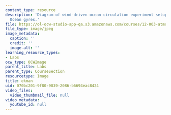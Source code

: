 ```yaml
---
content_type: resource
description: 'Diagram of wind-driven ocean circulation experiment setup from GFDXIII:
  Ocean gyres.'
file: https://ol-ocw-studio-app-qa.s3.amazonaws.com/courses/12-003-atmosphere-ocean-and-climate-dynamics-fall-2008/070bc2019f8098392086b6694eac8424_ekman.jpg
file_type: image/jpeg
image_metadata:
  caption: ''
  credit: ''
  image-alt: ''
learning_resource_types:
- Labs
ocw_type: OCWImage
parent_title: Labs
parent_type: CourseSection
resourcetype: Image
title: ekman
uid: 070bc201-9f80-9839-2086-b6694eac8424
video_files:
  video_thumbnail_file: null
video_metadata:
  youtube_id: null
---
```


